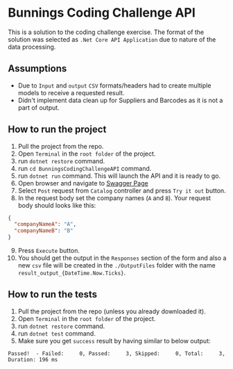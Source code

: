 # Bunnings Coding Challenge API
This is a solution to the coding challenge exercise.
The format of the solution was selected as `.Net Core API Application` due to nature of the data processing.
## Assumptions
- Due to `Input` and `output` `CSV` formats/headers had to create multiple models to receive a requested result.
- Didn't implement data clean up for Suppliers and Barcodes as it is not a part of output.

## How to run the project
1. Pull the project from the repo.
2. Open `Terminal` in the `root folder` of the project.
3. run `dotnet restore` command.
4. run `cd BunningsCodingChallengeAPI` command.
5. run `dotnet run` command. This will launch the API and it is ready to go.
6. Open browser and navigate to [Swagger Page](https://localhost:5001/swagger/index.html)
7. Select `Post` request from `Catalog` controller and press `Try it out` button.
8. In the request body set the company names (`A` and `B`). Your request body should looks like this: 
```json
{
  "companyNameA": "A",
  "companyNameB": "B"
}
```
9. Press `Execute` button.
10. You should get the output in the `Responses` section of the form and also a new `csv` file will be created in the `./OutputFiles` folder with the name `result_output_{DateTime.Now.Ticks}`.

## How to run the tests
1. Pull the project from the repo (unless you already downloaded it).
2. Open `Terminal` in the `root folder` of the project.
3. run `dotnet restore` command.
4. run `dotnet test` command.
5. Make sure you get `success` result by having similar to below output:
```
Passed!  - Failed:     0, Passed:     3, Skipped:     0, Total:     3, Duration: 196 ms
```